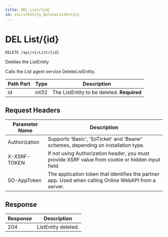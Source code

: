 ```yaml
---
title: DEL List/{id}
id: v1ListEntity_DeleteListEntity
---
```


# DEL List/{id}

```http
DELETE /api/v1/List/{id}
```

Deletes the ListEntity

Calls the List agent service DeleteListEntity.




| Path Part | Type | Description |
|-----------|------|-------------|
| id | int32 | The ListEntity to be deleted. **Required** |



## Request Headers

| Parameter Name | Description |
|----------------|-------------|
| Authorization  | Supports 'Basic', 'SoTicket' and 'Bearer' schemes, depending on installation type. |
| X-XSRF-TOKEN   | If not using Authorization header, you must provide XSRF value from cookie or hidden input field |
| SO-AppToken | The application token that identifies the partner app. Used when calling Online WebAPI from a server. |


## Response


| Response | Description |
|----------------|-------------|
| 204 | ListEntity deleted. |